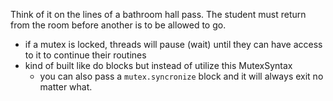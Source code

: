 Think of it on the lines of a bathroom hall pass. The student must return from the room before another is to be allowed to go.

* if a mutex is locked, threads will pause (wait) until they can have access to it to continue their routines
* kind of built like do blocks but instead of utilize this MutexSyntax
  * you can also pass a `mutex.syncronize` block and it will always exit no matter what.
